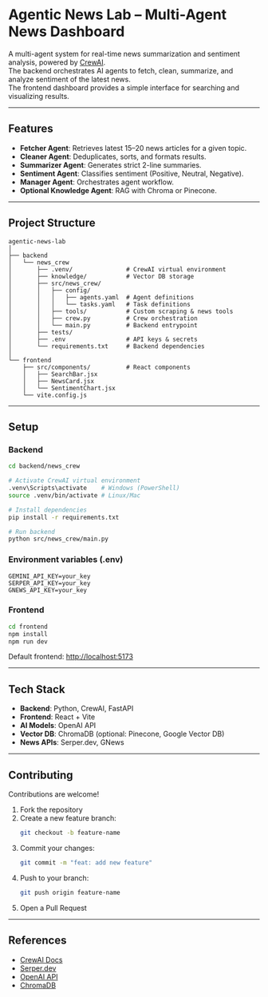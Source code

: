 # Agentic News Lab – Multi-Agent News Dashboard

A multi-agent system for real-time news summarization and sentiment analysis, powered by [CrewAI](https://docs.crewai.com).  
The backend orchestrates AI agents to fetch, clean, summarize, and analyze sentiment of the latest news.  
The frontend dashboard provides a simple interface for searching and visualizing results.

---

## Features
- **Fetcher Agent**: Retrieves latest 15–20 news articles for a given topic.  
- **Cleaner Agent**: Deduplicates, sorts, and formats results.  
- **Summarizer Agent**: Generates strict 2-line summaries.  
- **Sentiment Agent**: Classifies sentiment (Positive, Neutral, Negative).  
- **Manager Agent**: Orchestrates agent workflow.  
- **Optional Knowledge Agent**: RAG with Chroma or Pinecone.  

---

## Project Structure
```
agentic-news-lab
│
├── backend
│   └── news_crew
│       ├── .venv/               # CrewAI virtual environment
│       ├── knowledge/           # Vector DB storage
│       ├── src/news_crew/
│       │   ├── config/
│       │   │   ├── agents.yaml  # Agent definitions
│       │   │   └── tasks.yaml   # Task definitions
│       │   ├── tools/           # Custom scraping & news tools
│       │   ├── crew.py          # Crew orchestration
│       │   └── main.py          # Backend entrypoint
│       ├── tests/
│       ├── .env                 # API keys & secrets
│       └── requirements.txt     # Backend dependencies
│
└── frontend
    ├── src/components/          # React components
    │   ├── SearchBar.jsx
    │   ├── NewsCard.jsx
    │   └── SentimentChart.jsx
    └── vite.config.js
```

---

## Setup

### Backend
```bash
cd backend/news_crew

# Activate CrewAI virtual environment
.venv\Scripts\activate    # Windows (PowerShell)
source .venv/bin/activate # Linux/Mac

# Install dependencies
pip install -r requirements.txt

# Run backend
python src/news_crew/main.py
```

### Environment variables (.env)
```
GEMINI_API_KEY=your_key
SERPER_API_KEY=your_key
GNEWS_API_KEY=your_key
```

### Frontend
```bash
cd frontend
npm install
npm run dev
```

Default frontend: [http://localhost:5173](http://localhost:5173)

---

## Tech Stack
- **Backend**: Python, CrewAI, FastAPI  
- **Frontend**: React + Vite  
- **AI Models**: OpenAI API  
- **Vector DB**: ChromaDB (optional: Pinecone, Google Vector DB)  
- **News APIs**: Serper.dev, GNews  

---

## Contributing
Contributions are welcome!  

1. Fork the repository  
2. Create a new feature branch:
   ```bash
   git checkout -b feature-name
   ```
3. Commit your changes:
   ```bash
   git commit -m "feat: add new feature"
   ```
4. Push to your branch:
   ```bash
   git push origin feature-name
   ```
5. Open a Pull Request  

---

## References
- [CrewAI Docs](https://docs.crewai.com)  
- [Serper.dev](https://serper.dev)  
- [OpenAI API](https://platform.openai.com/docs)  
- [ChromaDB](https://docs.trychroma.com)  

